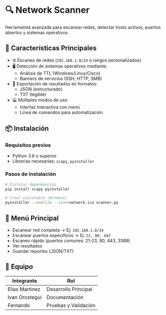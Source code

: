 
# 🔍 Network Scanner 

Herramienta avanzada para escanear redes, detectar hosts activos, puertos abiertos y sistemas operativos.

## 🚀 Características Principales
- 🌐 Escaneo de redes (`192.168.1.0/24` o rangos personalizados)
- 🖥️ Detección de sistemas operativos mediante:
  - Análisis de TTL (Windows/Linux/Cisco)
  - Banners de servicios (SSH, HTTP, SMB)
- 📂 Exportación de resultados en formatos:
  - JSON (estructurado)
  - TXT (legible)
- 💻 Múltiples modos de uso:
  - Interfaz interactiva con menú
  - Línea de comandos para automatización

## 📦 Instalación

### Requisitos previos

- Python 3.6 o superior
- Librerías necesarias: `scapy`, `pyinstaller`

### Pasos de instalación

```bash
# Instalar dependencias
pip install scapy pyinstaller

# Crear ejecutable (Windows)
pyinstaller --onefile --icon=network.ico scanner.py
```

## 🧭 Menú Principal

- Escanear red completa → Ej: `192.168.1.0/24`
- Escanear puertos específicos → Ej: `22, 80, 443`
- Escaneo rápido (puertos comunes: 21-23, 80, 443, 3389)
- Ver resultados
- Guardar reportes (JSON/TXT)

## 👥 Equipo

| Integrante         | Rol                   |
|--------------------|------------------------|
| Elias Martinez     | Desarrollo Principal   |
| Ivan Orostegui     | Documentación          |
| Fernando           | Pruebas y Validación   |
